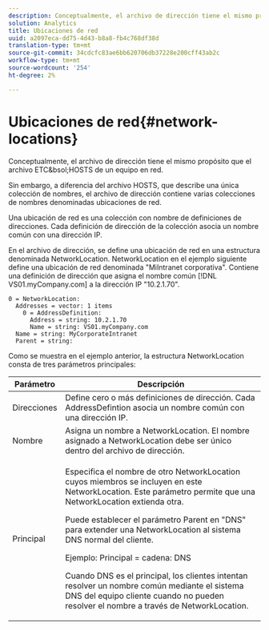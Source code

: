 ```yaml
---
description: Conceptualmente, el archivo de dirección tiene el mismo propósito que el archivo ETC&bsol;HOSTS de un equipo en red.
solution: Analytics
title: Ubicaciones de red
uuid: a2097eca-dd75-4d43-b8a8-fb4c768df38d
translation-type: tm+mt
source-git-commit: 34cdcfc83ae6bb620706db37228e200cff43ab2c
workflow-type: tm+mt
source-wordcount: '254'
ht-degree: 2%

---
```



# Ubicaciones de red{#network-locations}

Conceptualmente, el archivo de dirección tiene el mismo propósito que el archivo ETC&amp;bsol;HOSTS de un equipo en red.

Sin embargo, a diferencia del archivo HOSTS, que describe una única colección de nombres, el archivo de dirección contiene varias colecciones de nombres denominadas ubicaciones de red.

Una ubicación de red es una colección con nombre de definiciones de direcciones. Cada definición de dirección de la colección asocia un nombre común con una dirección IP.

En el archivo de dirección, se define una ubicación de red en una estructura denominada NetworkLocation. NetworkLocation en el ejemplo siguiente define una ubicación de red denominada &quot;MiIntranet corporativa&quot;. Contiene una definición de dirección que asigna el nombre común [!DNL VS01.myCompany.com] a la dirección IP &quot;10.2.1.70&quot;.

```
0 = NetworkLocation: 
  Addresses = vector: 1 items
    0 = AddressDefinition: 
      Address = string: 10.2.1.70
      Name = string: VS01.myCompany.com
  Name = string: MyCorporateIntranet
  Parent = string: 
```

Como se muestra en el ejemplo anterior, la estructura NetworkLocation consta de tres parámetros principales:

<table id="table_9142A0EFA15E4C37975E7ACE234F6FDD"> 
 <thead> 
  <tr> 
   <th colname="col1" class="entry"> Parámetro </th> 
   <th colname="col2" class="entry"> Descripción </th> 
  </tr> 
 </thead>
 <tbody> 
  <tr> 
   <td colname="col1"> Direcciones </td> 
   <td colname="col2"> Define cero o más definiciones de dirección. Cada AddressDefintion asocia un nombre común con una dirección IP. </td> 
  </tr> 
  <tr> 
   <td colname="col1"> Nombre </td> 
   <td colname="col2"> Asigna un nombre a NetworkLocation. El nombre asignado a NetworkLocation debe ser único dentro del archivo de dirección. </td> 
  </tr> 
  <tr> 
   <td colname="col1"> Principal </td> 
   <td colname="col2"> <p>Especifica el nombre de otro NetworkLocation cuyos miembros se incluyen en este NetworkLocation. Este parámetro permite que una NetworkLocation extienda otra. </p> <p>Puede establecer el parámetro Parent en "DNS" para extender una NetworkLocation al sistema DNS normal del cliente. </p> <p>Ejemplo: Principal = cadena: DNS </p> <p>Cuando DNS es el principal, los clientes intentan resolver un nombre común mediante el sistema DNS del equipo cliente cuando no pueden resolver el nombre a través de NetworkLocation. </p> </td> 
  </tr> 
 </tbody> 
</table>
